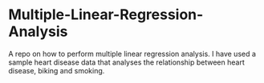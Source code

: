 # Multiple-Linear-Regression-Analysis
A repo on how to perform multiple linear regression analysis. I have used a sample heart disease data that analyses the relationship between heart disease, biking and smoking.
